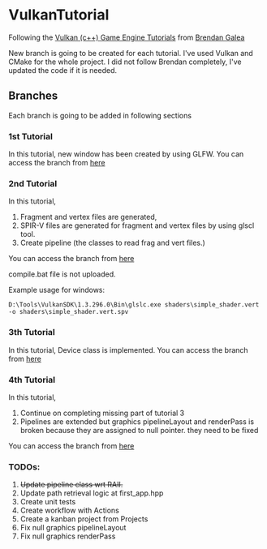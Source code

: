 # VulkanTutorial

Following the [Vulkan (c++) Game Engine Tutorials](https://www.youtube.com/playlist?list=PL8327DO66nu9qYVKLDmdLW_84-yE4auCR) from [Brendan Galea](https://www.youtube.com/@BrendanGalea)

New branch is going to be created for each tutorial.
I've used Vulkan and CMake for the whole project.
I did not follow Brendan completely, I've updated the code if it is needed. 

## Branches

Each branch is going to be added in following sections

### 1st Tutorial

In this tutorial, new window has been created by using GLFW. 
You can access the branch from [here](https://github.com/8hk/VulkanTutorial/tree/tutorial_1)

### 2nd Tutorial

In this tutorial,  

1. Fragment and vertex files are generated,
1. SPIR-V files are generated for fragment and vertex files by using glscl tool.
1. Create pipeline (the classes to read frag and vert files.)

You can access the branch from [here](https://github.com/8hk/VulkanTutorial/tree/tutorial_2)

compile.bat file is not uploaded.

Example usage for windows:
```
D:\Tools\VulkanSDK\1.3.296.0\Bin\glslc.exe shaders\simple_shader.vert -o shaders\simple_shader.vert.spv
```

### 3th Tutorial

In this tutorial,
Device class is implemented.
You can access the branch from [here](https://github.com/8hk/VulkanTutorial/tree/tutorial_3)

### 4th Tutorial

In this tutorial,
1. Continue on completing missing part of tutorial 3
2. Pipelines are extended but graphics pipelineLayout and renderPass is broken because they are assigned to null pointer. they need to be fixed

You can access the branch from [here](https://github.com/8hk/VulkanTutorial/tree/tutorial_4)

### TODOs:

1. ~~Update pipeline class wrt RAII.~~
2. Update path retrieval logic at first_app.hpp
3. Create unit tests
4. Create workflow with Actions
5. Create a kanban project from Projects
6. Fix null graphics pipelineLayout 
7. Fix null graphics renderPass 